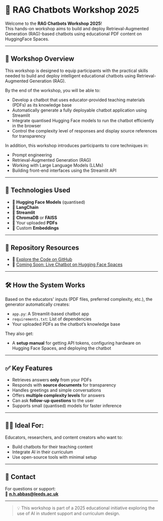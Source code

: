 # 🤖 RAG Chatbots Workshop 2025

Welcome to the **RAG Chatbots Workshop 2025**!  
This hands-on workshop aims to build and deploy Retrieval-Augmented Generation (RAG)-based chatbots using educational PDF content on HuggingFace Spaces.

---

## 🎯 Workshop Overview
This workshop is designed to equip participants with the practical skills needed to build and deploy intelligent educational chatbots using Retrieval-Augmented Generation (RAG).

By the end of the workshop, you will be able to:

- Develop a chatbot that uses educator-provided teaching materials (PDFs) as its knowledge base
- Automatically generate a fully deployable chatbot application using Streamlit
- Integrate quantised Hugging Face models to run the chatbot efficiently in the browser
- Control the complexity level of responses and display source references for transparency

In addition, this workshop introduces participants to core techniques in:

- Prompt engineering
- Retrieval-Augmented Generation (RAG)
- Working with Large Language Models (LLMs)
- Building front-end interfaces using the Streamlit API
---

## 🧰 Technologies Used

- 🧠 **Hugging Face Models** (quantised)
- 🧵 **LangChain**
- 🧪 **Streamlit**
- 💬 **ChromaDB** or **FAISS**
- 📄 Your uploaded **PDFs**
- 🧠 Custom **Embeddings**

---

## 📂 Repository Resources

- 📝 [Explore the Code on GitHub](https://github.com/noorhanabbas/RAGChatbots_Workshop2025)
- 🤖 [Coming Soon: Live Chatbot on Hugging Face Spaces](#)

---

## 🛠️ How the System Works

Based on the educators' inputs (PDF files, preferred complexity, etc.), the generator automatically creates:
- `app.py`: A Streamlit-based chatbot app
- `requirements.txt`: List of dependencies
- Your uploaded PDFs as the chatbot’s knowledge base

They also get:
- A **setup manual** for getting API tokens, configuring hardware on Hugging Face Spaces, and deploying the chatbot

---

## ✅ Key Features

- Retrieves answers **only** from your PDFs
- Responds with **source documents** for transparency
- Handles greetings and simple conversations
- Offers **multiple complexity levels** for answers
- Can ask **follow-up questions** to the user
- Supports small (quantised) models for faster inference

---

## 🧑‍🏫 Ideal For:

Educators, researchers, and content creators who want to:
- Build chatbots for their teaching content
- Integrate AI in their curriculum
- Use open-source tools with minimal setup

---

## 📧 Contact

For questions or support:  
📨 **n.h.abbas@leeds.ac.uk**

---

> 💡 This workshop is part of a 2025 educational initiative exploring the use of AI in student support and curriculum design.
